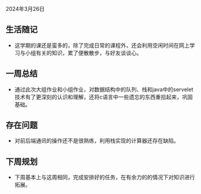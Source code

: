 2024年3月26日
## 生活随记
* 这学期的课还是蛮多的，除了完成日常的课程外，还会利用空闲时间在网上学习与小组有关的知识，累了便散散步，与好友谈谈心。
## 一周总结
* 通过此次大组作业和小组作业，对数据结构中的队列、栈和java中的servelet技术有了更深刻的认识和理解，还将c语言中一些遗忘的东西重拾起来，巩固基础。
## 存在问题
* 对前后端通讯的操作还不是很熟练，利用栈实现的计算器还存在缺陷。
## 下周规划
* 下周基本上与这周相同，完成安排好的任务，在有余力的的情况下对知识进行拓展。